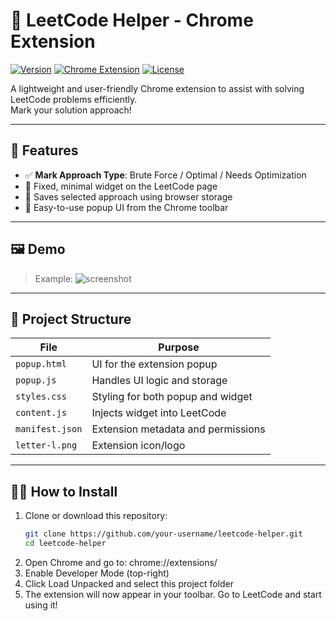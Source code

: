 # 🧠 LeetCode Helper - Chrome Extension

[![Version](https://img.shields.io/badge/version-1.1-blue)](https://github.com/your-username/leetcode-helper)
[![Chrome Extension](https://img.shields.io/badge/chrome-extension-green)](https://chrome.google.com/webstore)
[![License](https://img.shields.io/badge/license-MIT-lightgrey)](LICENSE)

A lightweight and user-friendly Chrome extension to assist with solving LeetCode problems efficiently.  
Mark your solution approach!

---

## 🚀 Features

- ✅ **Mark Approach Type**: Brute Force / Optimal / Needs Optimization
- 📌 Fixed, minimal widget on the LeetCode page
- 💾 Saves selected approach using browser storage
- 🧩 Easy-to-use popup UI from the Chrome toolbar

---

## 🖼️ Demo
  
> Example:
![screenshot](<img width="878" alt="ss" src="https://github.com/user-attachments/assets/17804500-d803-4f3a-ab40-72c5a4b7c327" />
)

---

## 📂 Project Structure

| File | Purpose |
|------|---------|
| `popup.html` | UI for the extension popup |
| `popup.js` | Handles UI logic and storage |
| `styles.css` | Styling for both popup and widget |
| `content.js` | Injects widget into LeetCode |
| `manifest.json` | Extension metadata and permissions |
| `letter-l.png` | Extension icon/logo |

---

## 🧑‍💻 How to Install

1. Clone or download this repository:
   ```bash
   git clone https://github.com/your-username/leetcode-helper.git
   cd leetcode-helper
2. Open Chrome and go to:
   chrome://extensions/
3. Enable Developer Mode (top-right)
4. Click Load Unpacked and select this project folder
5. The extension will now appear in your toolbar. Go to LeetCode and start using it!
